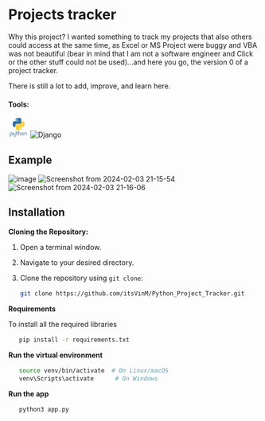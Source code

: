 # Projects tracker
Why this project? I wanted something to track my projects that also others could access at the same time, as Excel or MS Project were buggy and VBA was not beautiful (bear in mind that I am not a software engineer and Click or the other stuff could not be used)...and here you go, the version 0 of a project tracker.

There is still a lot to add, improve, and learn here.

#### Tools:
<p align="left">
<img src="https://github.com/devicons/devicon/blob/master/icons/python/python-original-wordmark.svg" title="Python" alt="Python" width="40" height="40"/>
<img src="https://automationpanda.com/wp-content/uploads/2017/09/django-logo-negative.png" title="Django" alt="Django" width="50" height="40"/>
</p>

## Example

![image](https://github.com/itsVinM/Python_Project_Tracker/assets/85823292/27698760-7722-46af-aec8-bafc0c360260)
![Screenshot from 2024-02-03 21-15-54](https://github.com/itsVinM/Python_Project_Tracker/assets/85823292/7b16529e-254c-4da9-9353-e6a214dfb500)
![Screenshot from 2024-02-03 21-16-06](https://github.com/itsVinM/Python_Project_Tracker/assets/85823292/1465ec21-415a-4302-9120-439ff7d1b36a)

## Installation

**Cloning the Repository:**

1. Open a terminal window.
2. Navigate to your desired directory.
3. Clone the repository using `git clone`:

   ```bash
   git clone https://github.com/itsVinM/Python_Project_Tracker.git
   
**Requirements**

To install all the required libraries
```bash
   pip install -r requirements.txt
```

**Run the virtual environment**
```bash
   source venv/bin/activate  # On Linux/macOS
   venv\Scripts\activate      # On Windows
```

**Run the app**
```bash
   python3 app.py
```
